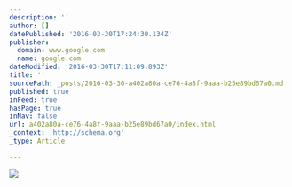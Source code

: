 ```yaml
---
description: ''
author: []
datePublished: '2016-03-30T17:24:30.134Z'
publisher:
  domain: www.google.com
  name: google.com
dateModified: '2016-03-30T17:11:09.893Z'
title: ''
sourcePath: _posts/2016-03-30-a402a80a-ce76-4a8f-9aaa-b25e89bd67a0.md
published: true
inFeed: true
hasPage: true
inNav: false
url: a402a80a-ce76-4a8f-9aaa-b25e89bd67a0/index.html
_context: 'http://schema.org'
_type: Article

---
```

![](http://the-grid-user-content.s3-us-west-2.amazonaws.com/a04d8aa4-93e1-4ddf-912d-b410fb60849b.png)